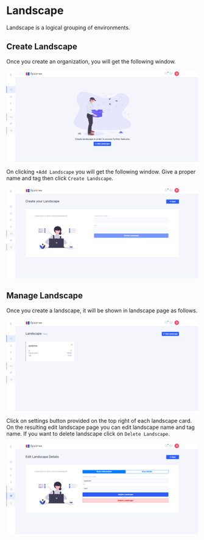 # Landscape 

Landscape is a logical grouping of environments. 

## Create Landscape 

Once you create an organization, you will get the following window. 

![create landscape1](_assets/Newfolder/create_landscape1.png)

On clicking `+Add Landscape` you will get the following window. Give a proper name and tag then click `Create Landscape`. 

![create landscape2](_assets/Newfolder/create_landscape2.png)

## Manage Landscape 

Once you create a landscape, it will be shown in landscape page as follows. 

![manage landcape](_assets/Newfolder/manage_landscape1.png)

Click on settings button provided on the top right of each landscape card. On the resulting edit landscape page you can edit landscape name and tag name. If you want to delete landscape click on `Delete Landscape`. 

![manage landscape](_assets/Newfolder/manage_landscape2.png)

